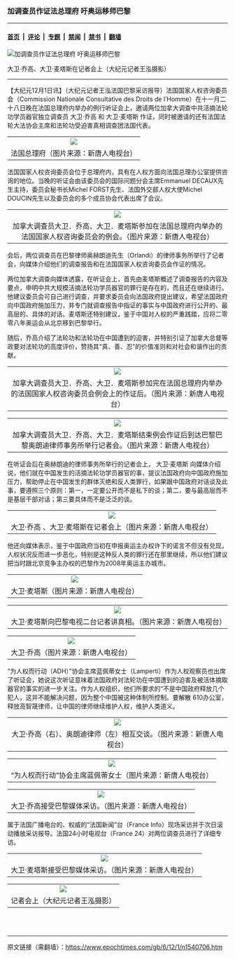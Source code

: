 ### 加调查员作证法总理府 吁奥运移师巴黎

---

#### [首页](../../../..?n1540706) &nbsp;|&nbsp; [评论](../../../../../epoch-comment?n1540706) &nbsp;|&nbsp; [专题](../../../../../epoch-special?n1540706) &nbsp;|&nbsp; [禁闻](../../../../../epoch-news?n1540706) &nbsp;|&nbsp; [禁书](../../../../../books?n1540706) &nbsp;|&nbsp; [翻墙](https://github.com/gfw-breaker/nogfw/blob/master/README.md?n1540706)


<div><img alt="加调查员作证法总理府 吁奥运移师巴黎" class="attachment-djy_600_400 size-djy_600_400 wp-post-image" src="https://i.epochtimes.com/assets/uploads/2006/12/611301117061952-600x400.jpg"/>
<div class="caption">
 <p>
  大卫‧乔高、大卫‧麦塔斯在记者会上（大纪元记者王泓摄影）
 </p>
</div></div><hr/><div class="post_content" id="artbody" itemprop="articleBody">
 <!-- article content begin -->
 <p>
  【大纪元12月1日讯】（大纪元记者王泓法国巴黎采访报导）法国国家人权咨询委员会（Commission Nationale Consultative des Droits de l’Homme）在十一月二十八日晚在法国总理府内举办的例行听证会上，邀请两位加拿大调查中共活摘法轮功学员器官独立调查员
  <ok href="https://www.epochtimes.com/gb/tag/%E5%A4%A7%E5%8D%AB%E2%80%A7%E4%B9%94%E9%AB%98.html">
   大卫‧乔高
  </ok>
  和
  <ok href="https://www.epochtimes.com/gb/tag/%E5%A4%A7%E5%8D%AB%E2%80%A7%E9%BA%A6%E5%A1%94%E6%96%AF.html">
   大卫‧麦塔斯
  </ok>
  作证，同时被邀请的还有法国法轮大法协会主席和法轮功受迫害真相调查团法国代表。
 </p>
 <p>
  <center>
  </center>
 </p>
 <table border="0" cellpadding="3" cellspacing="3" width="100%">
  <tr>
   <td align="center">
    <ok href="/i6/611301117091952.jpg">
     <img src="/i6/611301117091952--ss.jpg"/>
    </ok>
   </td>
  </tr>
  <tr>
   <td align="center">
    <span class="bn12">
     法国总理府（图片来源：新唐人电视台）
    </span>
   </td>
  </tr>
 </table>
 <p>
 </p>
 <p>
  法国国家人权咨询委员会位于总理府内，具有在人权方面向法国总理办公室提供咨询的地位。当晚的听证会由该委员会的国际问题分会主席Emmanuel DECAUX先生主持，委员会秘书长Michel FORST先生、法国外交部人权大使Michel DOUCIN先生以及委员会的多个成员协会代表出席了会议。
 </p>
 <p>
  <center>
  </center>
 </p>
 <table border="0" cellpadding="3" cellspacing="3" width="100%">
  <tr>
   <td align="center">
    <ok href="/i6/611301117141952.jpg">
     <img src="/i6/611301117141952--ss.jpg"/>
    </ok>
   </td>
  </tr>
  <tr>
   <td align="center">
    <span class="bn12">
     加拿大调查员大卫．乔高、大卫．麦塔斯参加在法国总理府内举办的法国国家人权咨询委员会的例会。（图片来源：新唐人电视台）
    </span>
   </td>
  </tr>
 </table>
 <p>
 </p>
 <p>
  会后，两位调查员在巴黎律师奥赫朗迪先生（Orlandi）的律师事务所举行了记者会，向媒体介绍他们的调查报告和在法国国家人权咨询委员会作证的情况。
 </p>
 <p>
  两位加拿大调查向媒体透露，在听证会上，首先由麦塔斯概述了调查报告的内容及要点，申明中共大规模活摘法轮功学员器官的罪行是存在的，而且还在继续进行。他建议委员会可自己进行调查，并要求委员会向法国政府提出建议，希望法国政府向中国政府施加压力，并专门就调查报告中指证的事实与中国政府进行公开的、最高层的、具体的对话。麦塔斯还特别建议，鉴于中国对人权的严重践踏，应将二零零八年奥运会从北京移到巴黎举行。
 </p>
 <p>
  随后，乔高介绍了法轮功和法轮功在中国遭到的迫害，并特别引证了加拿大总督等政要对法轮功的高度评价，赞扬其“真、善、忍”的价值准则和对社会和谐作出的贡献。
 </p>
 <p>
  <center>
  </center>
 </p>
 <table border="0" cellpadding="3" cellspacing="3" width="100%">
  <tr>
   <td align="center">
    <ok href="/i6/611301117201952.jpg">
     <img src="/i6/611301117201952--ss.jpg"/>
    </ok>
   </td>
  </tr>
  <tr>
   <td align="center">
    <span class="bn12">
     加拿大调查员大卫．乔高、大卫．麦塔斯参加完在法国总理府内举办的法国国家人权咨询委员会例会上的作证后。（图片来源：新唐人电视台）
    </span>
   </td>
  </tr>
 </table>
 <p>
 </p>
 <p>
  <center>
  </center>
 </p>
 <table border="0" cellpadding="3" cellspacing="3" width="100%">
  <tr>
   <td align="center">
    <ok href="/i6/611301117241952.jpg">
     <img src="/i6/611301117241952--ss.jpg"/>
    </ok>
   </td>
  </tr>
  <tr>
   <td align="center">
    <span class="bn12">
     加拿大调查员大卫．乔高、大卫．麦塔斯结束例会作证后到达巴黎巴黎奥朗迪律师事务所举行记者会。（图片来源：新唐人电视台）
    </span>
   </td>
  </tr>
 </table>
 <p>
 </p>
 <p>
  在听证会后在奥赫朗迪的律师事务所举行的记者会上，
  <ok href="https://www.epochtimes.com/gb/tag/%E5%A4%A7%E5%8D%AB%E2%80%A7%E9%BA%A6%E5%A1%94%E6%96%AF.html">
   大卫‧麦塔斯
  </ok>
  向媒体介绍说，他们就在中国发生的活摘法轮功学员器官的事，提议法国政府向中国政府施加压力，帮助停止在中国发生的群体灭绝和反人类罪行，如果跟中国政府对话谈及此事，要遵照三个原则：第一，一定要公开而不是私下的谈；第二，要与最高层而不是基层干部对话；第三要具体而不是泛泛的谈。
 </p>
 <p>
  <center>
  </center>
 </p>
 <table border="0" cellpadding="3" cellspacing="3" width="100%">
  <tr>
   <td align="center">
    <ok href="/i6/611301122481952.jpg">
     <img src="/i6/611301122481952--ss.jpg"/>
    </ok>
   </td>
  </tr>
  <tr>
   <td align="center">
    <span class="bn12">
     <ok href="https://www.epochtimes.com/gb/tag/%E5%A4%A7%E5%8D%AB%E2%80%A7%E4%B9%94%E9%AB%98.html">
      大卫‧乔高
     </ok>
     、大卫‧麦塔斯在记者会上（图片来源：新唐人电视台）
    </span>
   </td>
  </tr>
 </table>
 <p>
 </p>
 <p>
  他还向媒体表示，鉴于中国政府当初在申报奥运主办权许下的诺言不但没有兑现，人权状况反而进一步恶化，特别是这种反人类的罪行还在那里继续，所以他们建议把当时跟北京竞争主办权的巴黎作为2008年奥运主办城市。
 </p>
 <p>
  <center>
  </center>
 </p>
 <table border="0" cellpadding="3" cellspacing="3" width="100%">
  <tr>
   <td align="center">
    <ok href="/i6/611301122531952.jpg">
     <img src="/i6/611301122531952--ss.jpg"/>
    </ok>
   </td>
  </tr>
  <tr>
   <td align="center">
    <span class="bn12">
     大卫‧麦塔斯（图片来源：新唐人电视台）
    </span>
   </td>
  </tr>
 </table>
 <p>
 </p>
 <p>
  <center>
  </center>
 </p>
 <table border="0" cellpadding="3" cellspacing="3" width="100%">
  <tr>
   <td align="center">
    <ok href="/i6/611301122581952.jpg">
     <img src="/i6/611301122581952--ss.jpg"/>
    </ok>
   </td>
  </tr>
  <tr>
   <td align="center">
    <span class="bn12">
     大卫‧麦塔斯向巴黎电视二台记者讲真相。（图片来源：新唐人电视台）
    </span>
   </td>
  </tr>
 </table>
 <p>
 </p>
 <p>
  <center>
  </center>
 </p>
 <table border="0" cellpadding="3" cellspacing="3" width="100%">
  <tr>
   <td align="center">
    <ok href="/i6/611301123591952.jpg">
     <img src="/i6/611301123591952--ss.jpg"/>
    </ok>
   </td>
  </tr>
  <tr>
   <td align="center">
    <span class="bn12">
     大卫‧乔高（图片来源：新唐人电视台）
    </span>
   </td>
  </tr>
 </table>
 <p>
 </p>
 <p>
  “为人权而行动（ADH）”协会主席蓝佩蒂女士（Lamperti）作为人权观察员也出席了听证会，她说这次听证意味着法国政府对法轮功在中国遭到的迫害及被活体摘取器官的事实的进一步关注。作为人权组织，他们所要求的“不是中国政府释放几个犯人，这并不能解决问题，因为整个中国被这种体制所控制。要解散 610办公室，释放高智晟律师，让中国的律师继续维护人权，维护人类道义。
 </p>
 <p>
  <center>
  </center>
 </p>
 <table border="0" cellpadding="3" cellspacing="3" width="100%">
  <tr>
   <td align="center">
    <ok href="/i6/611301123601952.jpg">
     <img src="/i6/611301123601952--ss.jpg"/>
    </ok>
   </td>
  </tr>
  <tr>
   <td align="center">
    <span class="bn12">
     大卫‧乔高（右）、奥朗迪律师（左）相互交谈。（图片来源：新唐人电视台）
    </span>
   </td>
  </tr>
 </table>
 <p>
 </p>
 <p>
  <center>
  </center>
 </p>
 <table border="0" cellpadding="3" cellspacing="3" width="100%">
  <tr>
   <td align="center">
    <ok href="/i6/611301124141952.jpg">
     <img src="/i6/611301124141952--ss.jpg"/>
    </ok>
   </td>
  </tr>
  <tr>
   <td align="center">
    <span class="bn12">
     “为人权而行动”协会主席蓝佩蒂女士（图片来源：新唐人电视台）
    </span>
   </td>
  </tr>
 </table>
 <p>
 </p>
 <p>
  <center>
  </center>
 </p>
 <table border="0" cellpadding="3" cellspacing="3" width="100%">
  <tr>
   <td align="center">
    <ok href="/i6/611301124331952.jpg">
     <img src="/i6/611301124331952--ss.jpg"/>
    </ok>
   </td>
  </tr>
  <tr>
   <td align="center">
    <span class="bn12">
     大卫‧乔高接受巴黎媒体采访。（图片来源：新唐人电视台）
    </span>
   </td>
  </tr>
 </table>
 <p>
 </p>
 <p>
  属于法国广播电台的、权威的“法国新闻”台（France Info）现场采访并于次日滚动播放采访报导。法国24小时电视台（France 24）对两位调查员进行了详细专访。
 </p>
 <p>
  <center>
  </center>
 </p>
 <table border="0" cellpadding="3" cellspacing="3" width="100%">
  <tr>
   <td align="center">
    <ok href="/i6/611301124251952.jpg">
     <img src="/i6/611301124251952--ss.jpg"/>
    </ok>
   </td>
  </tr>
  <tr>
   <td align="center">
    <span class="bn12">
     大卫‧麦塔斯接受巴黎媒体采访。（图片来源：新唐人电视台）
    </span>
   </td>
  </tr>
 </table>
 <p>
 </p>
 <p>
  <center>
  </center>
 </p>
 <table border="0" cellpadding="3" cellspacing="3" width="100%">
  <tr>
   <td align="center">
    <ok href="/i6/611301124211952.jpg">
     <img src="/i6/611301124211952--ss.jpg"/>
    </ok>
   </td>
  </tr>
  <tr>
   <td align="center">
    <span class="bn12">
     记者会上（大纪元记者王泓摄影）
    </span>
   </td>
  </tr>
 </table>
 <p>
  <br/>
  <font color="#ffffff">
   (http://www.dajiyuan.com)
  </font>
 </p>
 <!-- article content end -->
 <div id="below_article_ad">
 </div>
</div>


---

原文链接（需翻墙）：https://www.epochtimes.com/gb/6/12/1/n1540706.htm